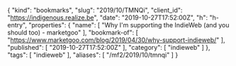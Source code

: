 {
  "kind": "bookmarks",
  "slug": "2019/10/TMNQi",
  "client_id": "https://indigenous.realize.be",
  "date": "2019-10-27T17:52:00Z",
  "h": "h-entry",
  "properties": {
    "name": [
      "Why I'm supporting the IndieWeb (and you should too) - marketgoo"
    ],
    "bookmark-of": [
      "https://www.marketgoo.com/blog/2019/04/30/why-support-indieweb/"
    ],
    "published": [
      "2019-10-27T17:52:00Z"
    ],
    "category": [
      "indieweb"
    ]
  },
  "tags": [
    "indieweb"
  ],
  "aliases": [
    "/mf2/2019/10/tmnqi"
  ]
}
